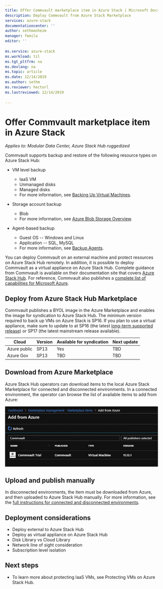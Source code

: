 ```yaml
---
title: Offer Commvault marketplace item in Azure Stack | Microsoft Docs
description: Deploy Commvault from Azure Stack Marketplace
services: azure-stack
documentationcenter: ''
author: sethmanheim
manager: femila
editor: ''

ms.service: azure-stack
ms.workload: tzl
ms.tgt_pltfrm: na
ms.devlang: na
ms.topic: article
ms.date: 12/14/2019
ms.author: sethm
ms.reviewer: hectorl
ms.lastreviewed: 12/14/2019

---
```


# Offer Commvault marketplace item in Azure Stack

*Applies to: Modular Data Center, Azure Stack Hub ruggedized*

Commvault supports backup and restore of the following resource types on Azure Stack Hub:

- VM level backup
  - IaaS VM
  - Unmanaged disks
  - Managed disks
  - For more information, see [Backing Up Virtual Machines](https://documentation.commvault.com/commvault/v11/article?p=86503.htm).

- Storage account backup
  - Blob
  - For more information, see [Azure Blob Storage Overview](https://documentation.commvault.com/commvault/v11/article?p=30063.htm).

- Agent-based backup
  - Guest OS -- Windows and Linux
  - Application -- SQL, MySQL
  - For more information, see [Backup Agents](https://documentation.commvault.com/commvault/v11/article?p=14333.htm).

You can deploy Commvault on an external machine and protect resources on Azure Stack Hub remotely. In addition, it is possible to deploy Commvault as a virtual appliance on Azure Stack Hub. Complete guidance from Commvault is available on their documentation site that covers [Azure Stack Hub](https://documentation.commvault.com/commvault/v11/article?p=86486.htm). For reference, Commvault also publishes a [complete list of capabilities for Microsoft Azure](https://documentation.commvault.com/commvault/v11/article?p=109795_1.htm).

## Deploy from Azure Stack Hub Marketplace

Commvault publishes a BYOL image in the Azure Marketplace and enables the image for syndication to Azure Stack Hub. The minimum version required to back up VMs on Azure Stack is SP16. If you plan to use a virtual appliance, make sure to update to at SP16 (the latest [long-term supported release](https://documentation.commvault.com/commvault/v11/article?p=2617.htm)) or SP17 (the latest mainstream release available).

| Cloud        | Version | Available for syndication | Next update |
|--------------|---------|---------------------------|-------------|
| Azure public | SP13    | Yes                       | TBD         |
| Azure Gov    | SP13    | TBD                       | TBD         |

## Download from Azure Marketplace

Azure Stack Hub operators can download items to the local Azure Stack Marketplace for connected and disconnected environments. In a connected environment, the operator can browse the list of available items to add from Azure:

![Add from Azure](media/azure-stack-commvault-offer-tzl/add-from-azure.png)

## Upload and publish manually

In disconnected environments, the item must be downloaded from Azure, and then uploaded to Azure Stack Hub manually. For more information, see the [full instructions for connected and disconnected environments](../../operator/azure-stack-download-azure-marketplace-item.md).

## Deployment considerations

- Deploy external to Azure Stack Hub
- Deploy as virtual appliance on Azure Stack Hub
- Disk Library vs Cloud Library
- Network line of sight consideration
- Subscription level isolation

## Next steps

- To learn more about protecting IaaS VMs, see Protecting VMs on Azure Stack Hub.
